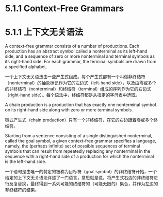 # 5.1.1 Context-Free Grammars

# 5.1.1 上下文无关语法

A context-free grammar consists of a number of productions. Each production has an abstract symbol called a nonterminal as its left-hand side, and a sequence of zero or more nonterminal and terminal symbols as its right-hand side. For each grammar, the terminal symbols are drawn from a specified alphabet.

一个上下文无关语法由一些产生式组成。每个产生式都有一个叫做非终结符（nonterminal）的抽象标记作为它的左边式（left-hand side），以及由零或多个的非终结符（nonterminal）和终结符（terminal）组成的序列作为它的右边式（right-hand side）。每个语法中，终结符都是从指定的字母表中选取。

A chain production is a production that has exactly one nonterminal symbol on its right-hand side along with zero or more terminal symbols.

链式产生式（chain production）只有一个非终结符，在它的右边跟着零或多个终结符。

Starting from a sentence consisting of a single distinguished nonterminal, called the goal symbol, a given context-free grammar specifies a language, namely, the (perhaps infinite) set of possible sequences of terminal symbols that can result from repeatedly replacing any nonterminal in the sequence with a right-hand side of a production for which the nonterminal is the left-hand side.

一个语句是由唯一的特定的被称为目标符（goal symbol）的非终结符开始，一个给定的上下文无关语法详述了一门语言，意思就是说，将产生式右边的非终结符进行反复替换，最终得到一系列可能的终结符的（可能无限的）集合，并作为左边的非终结符的结果。

